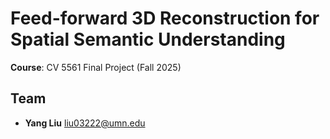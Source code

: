 # Feed-forward 3D Reconstruction for Spatial Semantic Understanding

**Course**: CV 5561 Final Project (Fall 2025)  

## Team
- **Yang Liu** liu03222@umn.edu 
